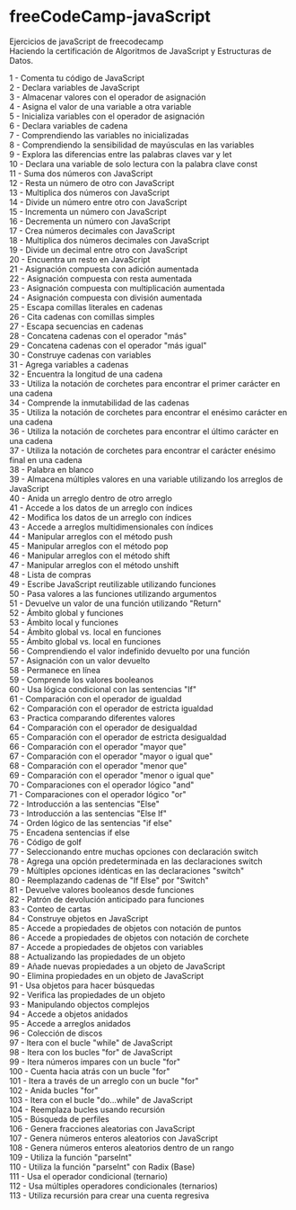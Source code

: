 # freeCodeCamp-javaScript
Ejercicios de javaScript de freecodecamp <br>
Haciendo la certificación de Algoritmos de JavaScript y Estructuras de Datos. <br>

1	-	Comenta tu código de JavaScript <br>
2	-	Declara variables de JavaScript <br>
3	-	Almacenar valores con el operador de asignación <br>
4	-	Asigna el valor de una variable a otra variable <br>
5	-	Inicializa variables con el operador de asignación <br>
6	-	Declara variables de cadena <br>
7	-	Comprendiendo las variables no inicializadas <br>
8	-	Comprendiendo la sensibilidad de mayúsculas en las variables <br>
9	-	Explora las diferencias entre las palabras claves var y let <br>
10	-	Declara una variable de solo lectura con la palabra clave const <br>
11	-	Suma dos números con JavaScript <br>
12	-	Resta un número de otro con JavaScript <br>
13	-	Multiplica dos números con JavaScript <br>
14	-	Divide un número entre otro con JavaScript <br>
15	-	Incrementa un número con JavaScript <br>
16	-	Decrementa un número con JavaScript <br>
17	-	Crea números decimales con JavaScript <br>
18	-	Multiplica dos números decimales con JavaScript <br>
19	-	Divide un decimal entre otro con JavaScript <br>
20	-	Encuentra un resto en JavaScript <br>
21	-	Asignación compuesta con adición aumentada <br>
22	-	Asignación compuesta con resta aumentada <br>
23	-	Asignación compuesta con multiplicación aumentada <br>
24	-	Asignación compuesta con división aumentada <br>
25	-	Escapa comillas literales en cadenas <br>
26	-	Cita cadenas con comillas simples <br>
27	-	Escapa secuencias en cadenas <br>
28	-	Concatena cadenas con el operador "más" <br>
29	-	Concatena cadenas con el operador "más igual" <br>
30	-	Construye cadenas con variables <br>
31	-	Agrega variables a cadenas <br>
32	-	Encuentra la longitud de una cadena <br>
33	-	Utiliza la notación de corchetes para encontrar el primer carácter en una cadena <br>
34	-	Comprende la inmutabilidad de las cadenas <br>
35	-	Utiliza la notación de corchetes para encontrar el enésimo carácter en una cadena <br>
36	-	Utiliza la notación de corchetes para encontrar el último carácter en una cadena <br>
37	-	Utiliza la notación de corchetes para encontrar el carácter enésimo final en una cadena <br>
38	-	Palabra en blanco <br>
39	-	Almacena múltiples valores en una variable utilizando los arreglos de JavaScript <br>
40	-	Anida un arreglo dentro de otro arreglo <br>
41	-	Accede a los datos de un arreglo con índices <br>
42	-	Modifica los datos de un arreglo con índices <br>
43	-	Accede a arreglos multidimensionales con índices <br>
44	-	Manipular arreglos con el método push <br>
45	-	Manipular arreglos con el método pop <br>
46	-	Manipular arreglos con el método shift <br>
47	-	Manipular arreglos con el método unshift <br>
48	-	Lista de compras <br>
49	-	Escribe JavaScript reutilizable utilizando funciones <br>
50	-	Pasa valores a las funciones utilizando argumentos <br>
51	-	Devuelve un valor de una función utilizando "Return" <br>
52	-	Ámbito global y funciones <br>
53	-	Ámbito local y funciones <br>
54	-	Ámbito global vs. local en funciones <br>
55	-	Ámbito global vs. local en funciones <br>
56	-	Comprendiendo el valor indefinido devuelto por una función <br>
57	-	Asignación con un valor devuelto <br>
58	-	Permanece en línea <br>
59	-	Comprende los valores booleanos <br>
60	-	Usa lógica condicional con las sentencias "If" <br>
61	-	Comparación con el operador de igualdad <br>
62	-	Comparación con el operador de estricta igualdad <br>
63	-	Practica comparando diferentes valores <br>
64	-	Comparación con el operador de desigualdad <br>
65	-	Comparación con el operador de estricta desigualdad <br>
66	-	Comparación con el operador "mayor que" <br>
67	-	Comparación con el operador "mayor o igual que" <br>
68	-	Comparación con el operador "menor que" <br>
69	-	Comparación con el operador "menor o igual que" <br>
70	-	Comparaciones con el operador lógico "and" <br>
71	-	Comparaciones con el operador lógico "or" <br>
72	-	Introducción a las sentencias "Else" <br>
73	-	Introducción a las sentencias "Else If" <br>
74	-	Orden lógico de las sentencias "if else" <br>
75	-	Encadena sentencias if else <br>
76	-	Código de golf <br>
77	-	Seleccionando entre muchas opciones con declaración switch <br>
78	-	Agrega una opción predeterminada en las declaraciones switch <br>
79	-	Múltiples opciones idénticas en las declaraciones "switch" <br>
80	-	Reemplazando cadenas de "If Else" por "Switch" <br>
81	-	Devuelve valores booleanos desde funciones <br>
82	-	Patrón de devolución anticipado para funciones <br>
83	-	Conteo de cartas <br>
84	-	Construye objetos en JavaScript <br>
85	-	Accede a propiedades de objetos con notación de puntos <br>
86	-	Accede a propiedades de objetos con notación de corchete <br>
87	-	Accede a propiedades de objetos con variables <br>
88	-	Actualizando las propiedades de un objeto <br>
89	-	Añade nuevas propiedades a un objeto de JavaScript <br>
90	-	Elimina propiedades en un objeto de JavaScript <br>
91	-	Usa objetos para hacer búsquedas <br>
92	-	Verifica las propiedades de un objeto <br>
93	-	Manipulando objectos complejos <br>
94	-	Accede a objetos anidados <br>
95	-	Accede a arreglos anidados <br>
96	-	Colección de discos <br>
97	-	Itera con el bucle "while" de JavaScript <br>
98	-	Itera con los bucles "for" de JavaScript <br>
99	-	Itera números impares con un bucle "for" <br>
100	-	Cuenta hacia atrás con un bucle "for" <br>
101	-	Itera a través de un arreglo con un bucle "for" <br>
102	-	Anida bucles "for" <br>
103	-	Itera con el bucle "do...while" de JavaScript <br>
104	-	Reemplaza bucles usando recursión <br>
105	-	Búsqueda de perfiles <br>
106	-	Genera fracciones aleatorias con JavaScript <br>
107	-	Genera números enteros aleatorios con JavaScript <br>
108	-	Genera números enteros aleatorios dentro de un rango <br>
109	-	Utiliza la función "parseInt" <br>
110	-	Utiliza la función "parseInt" con Radix (Base) <br>
111	-	Usa el operador condicional (ternario) <br>
112	-	Usa múltiples operadores condicionales (ternarios) <br>
113	-	Utiliza recursión para crear una cuenta regresiva <br>


 
